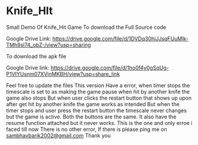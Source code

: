# Knife_HIt
Small Demo Of Knife_Hit Game
To download the Full Source code

Google Drive Link: https://drive.google.com/file/d/1DVDq30hiJJsqFUuMlk-TMh9sl74_obZ-/view?usp=sharing

To download the apk file

Google Drive link: https://drive.google.com/file/d/1ho0f4y0gSqUg-P1VIYUsnm07XVinMKBH/view?usp=share_link

Feel free to update the files
This version Have a error,
when timer stops the timescale is set to  as making the game pause
when hit by another knife the game also stops
But when user clicks the restart button that shows up upon after get hit by another knife the game works as intended
But when the timer stops and user press the restart button the timescale never changes but the game is active.
Both the buttons are the same.
It also have the resume function attached but it never works.
This is the one and only erroe i faced till now
There is no other error,
If there is please ping me on
sambhavbarik2002@gmail.com 
Thank you
